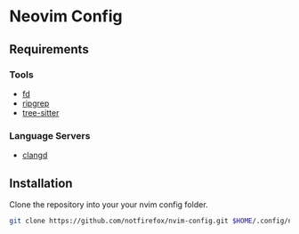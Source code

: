 # Neovim Config

## Requirements

### Tools
- [fd](https://github.com/sharkdp/fd)
- [ripgrep](https://github.com/BurntSushi/ripgrep)
- [tree-sitter](https://github.com/tree-sitter/tree-sitter)

### Language Servers
- [clangd](https://clangd.llvm.org/)

## Installation

Clone the repository into your your nvim config folder.
```sh
git clone https://github.com/notfirefox/nvim-config.git $HOME/.config/nvim
```
